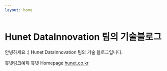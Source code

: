 ```yaml
---
layout: home
---
```

# Hunet DataInnovation 팀의 기술블로그

안녕하세요 :)
Hunet DataInnovation 팀의 기술 블로그입니다.


휴넷링크예제
휴넷 Homepage [hunet.co.kr](http://hunet.co.kr/)
